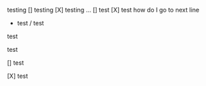 testing
[] testing
[X] testing ...
[] test
[X] test
how do I go to next line
- test
/ test

test

test

[] test

[X] test

